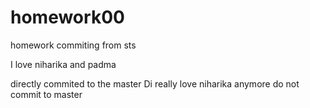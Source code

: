 # homework00
homework
commiting from sts 

I love niharika and padma 

directly commited to the master 
Di really love niharika anymore
do not commit to master

